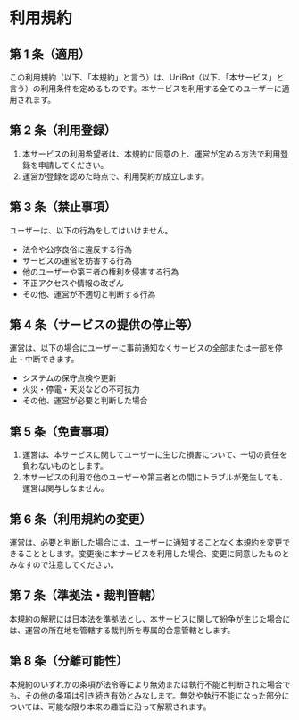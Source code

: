 # 利用規約

## 第 1 条（適用）

この利用規約（以下、「本規約」と言う）は、UniBot（以下、「本サービス」と言う）の利用条件を定めるものです。本サービスを利用する全てのユーザーに適用されます。

## 第 2 条（利用登録）

1. 本サービスの利用希望者は、本規約に同意の上、運営が定める方法で利用登録を申請してください。
2. 運営が登録を認めた時点で、利用契約が成立します。

## 第 3 条（禁止事項）

ユーザーは、以下の行為をしてはいけません。

- 法令や公序良俗に違反する行為
- サービスの運営を妨害する行為
- 他のユーザーや第三者の権利を侵害する行為
- 不正アクセスや情報の改ざん
- その他、運営が不適切と判断する行為

## 第 4 条（サービスの提供の停止等）

運営は、以下の場合にユーザーに事前通知なくサービスの全部または一部を停止・中断できます。

- システムの保守点検や更新
- 火災・停電・天災などの不可抗力
- その他、運営が必要と判断した場合

## 第 5 条（免責事項）

1. 運営は、本サービスに関してユーザーに生じた損害について、一切の責任を負わないものとします。
2. 本サービスの利用で他のユーザーや第三者との間にトラブルが発生しても、運営は関与しなません。

## 第 6 条（利用規約の変更）

運営は、必要と判断した場合には、ユーザーに通知することなく本規約を変更できることとします。変更後に本サービスを利用した場合、変更に同意したものとみなすので注意してください。

## 第 7 条（準拠法・裁判管轄）

本規約の解釈には日本法を準拠法とし、本サービスに関して紛争が生じた場合には、運営の所在地を管轄する裁判所を専属的合意管轄とします。

## 第 8 条（分離可能性）

本規約のいずれかの条項が法令等により無効または執行不能と判断された場合でも、その他の条項は引き続き有効とみなします。無効や執行不能になった部分については、可能な限り本来の趣旨に沿って解釈されます。

